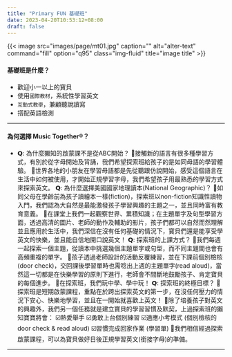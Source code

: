 ```yaml
---
title: "Primary FUN 基礎班"
date: 2023-04-20T10:53:12+08:00
draft: false
---
```


{{< image src="images/page/mt01.jpg" caption="" alt="alter-text" command="fill" option="q95" class="img-fluid" title="image title" >}}

#### 基礎班是什麼？
* 歡迎小一以上的寶貝
* 使用`國際教材`，系統性學習英文
* `互動式教學`，兼顧聽說讀寫
* 搭配英語檢測

---

#### 為何選擇 Music Together®？
* 𝗤: 為什麼獺知的啟蒙課不是從ABC開始？
🔸接觸新的語言有很多種學習方式，有別於從字母開始及背誦，我們希望探索班給孩子的是如同母語的學習體驗。
🔹世界各地的小朋友在學習母語都是先從聽跟仿說開始，感受這個語言在生活中如何被使用，才開始正規學習字母，我們希望孩子用最熟悉的學習方式來探索英文。
𝗤: 為什麼選擇美國國家地理讀本(National Geographic)？
🔸如同父母在學齡前為孩子讀繪本一樣(fiction)，探索班以non-fiction知識性讀物入門，我們認為大自然是最能激發孩子學習興趣的主題之一，並且同時富有教育意義。
🔹在課堂上我們一起觀察世界、累積知識；在主題單字及句型學習方面，透過高清的圖片、老師的動作及輔助的影片，孩子們都可以自然而然理解並且應用於生活中，我們深信在沒有任何基礎的情況下，寶貝們還是能享受學英文的快樂，並且能自信地開口說英文！
𝗤: 探索班的上課方式？
🔸我們每週一起探索一個主題，從讀本中挑選幾個主題單字或句型，而不同主題間也會有高頻重複的單字。
🔹孩子透過老師設計的活動反覆練習，並在下課前個別檢核(door check)，交回課後學習單時也需唸出上週的主題單字(read aloud)，當然這一切都是在快樂學習的原則下進行，老師會不間斷地鼓勵孩子、肯定寶貝的每個進步。
🔸在探索班，我們玩中學、學中玩！
𝗤: 探索班的終極目標？
🔸探索班是短期啟蒙課程，重點在於跨出探索英文的第一步，在沒任何壓力的情況下安心、快樂地學習，並且在一開始就喜歡上英文！
🔹除了培養孩子對英文的興趣外，我們另一個任務就是建立寶貝的學習習慣及默契，上過探索班的獺知寶寶將會：
☑️熱愛舉手
☑️勇敢上台個別練習
☑️適應小考模式 (個別檢核的door check & read aloud)
☑️習慣完成回家作業 (學習單)
🙌我們相信經過探索啟蒙課程，可以為寶貝做好日後正規學習英文(銜接字母)的準備。

---